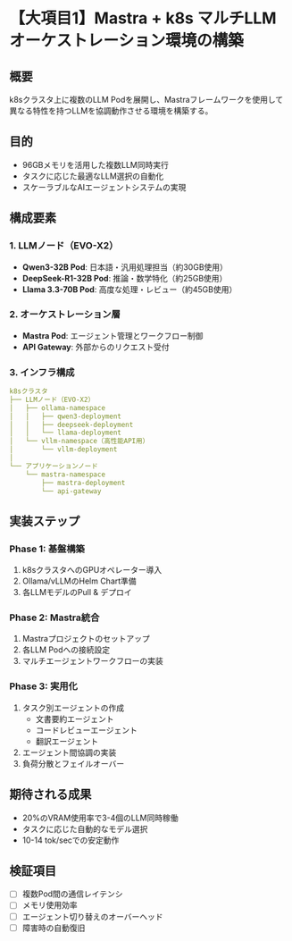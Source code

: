 # 【大項目1】Mastra + k8s マルチLLMオーケストレーション環境の構築

## 概要
k8sクラスタ上に複数のLLM Podを展開し、Mastraフレームワークを使用して異なる特性を持つLLMを協調動作させる環境を構築する。

## 目的
- 96GBメモリを活用した複数LLM同時実行
- タスクに応じた最適なLLM選択の自動化
- スケーラブルなAIエージェントシステムの実現

## 構成要素

### 1. LLMノード（EVO-X2）
- **Qwen3-32B Pod**: 日本語・汎用処理担当（約30GB使用）
- **DeepSeek-R1-32B Pod**: 推論・数学特化（約25GB使用）
- **Llama 3.3-70B Pod**: 高度な処理・レビュー（約45GB使用）

### 2. オーケストレーション層
- **Mastra Pod**: エージェント管理とワークフロー制御
- **API Gateway**: 外部からのリクエスト受付

### 3. インフラ構成
```yaml
k8sクラスタ
├── LLMノード（EVO-X2）
│   ├── ollama-namespace
│   │   ├── qwen3-deployment
│   │   ├── deepseek-deployment
│   │   └── llama-deployment
│   └── vllm-namespace（高性能API用）
│       └── vllm-deployment
│
└── アプリケーションノード
    └── mastra-namespace
        ├── mastra-deployment
        └── api-gateway
```

## 実装ステップ

### Phase 1: 基盤構築
1. k8sクラスタへのGPUオペレーター導入
2. Ollama/vLLMのHelm Chart準備
3. 各LLMモデルのPull & デプロイ

### Phase 2: Mastra統合
1. Mastraプロジェクトのセットアップ
2. 各LLM Podへの接続設定
3. マルチエージェントワークフローの実装

### Phase 3: 実用化
1. タスク別エージェントの作成
   - 文書要約エージェント
   - コードレビューエージェント
   - 翻訳エージェント
2. エージェント間協調の実装
3. 負荷分散とフェイルオーバー

## 期待される成果
- 20%のVRAM使用率で3-4個のLLM同時稼働
- タスクに応じた自動的なモデル選択
- 10-14 tok/secでの安定動作

## 検証項目
- [ ] 複数Pod間の通信レイテンシ
- [ ] メモリ使用効率
- [ ] エージェント切り替えのオーバーヘッド
- [ ] 障害時の自動復旧